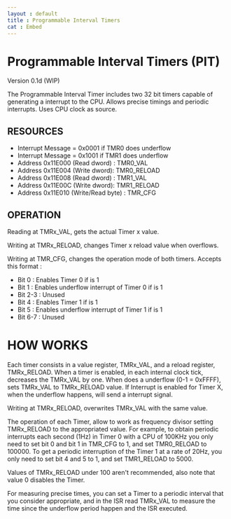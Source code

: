 ```yaml
---
layout : default
title : Programmable Interval Timers
cat : Embed
---
```

Programmable Interval Timers (PIT)
================================
Version 0.1d (WIP) 

The Programmable Interval Timer includes two 32 bit timers capable of generating
a interrupt to the CPU. Allows precise timings and periodic interrupts.
Uses CPU clock as source.

RESOURCES
---------

- Interrupt Message = 0x0001 if TMR0 does underflow
- Interrupt Message = 0x1001 if TMR1 does underflow
- Address 0x11E000 (Read dword) : TMR0_VAL
- Address 0x11E004 (Write dword): TMR0_RELOAD
- Address 0x11E008 (Read dword) : TMR1_VAL
- Address 0x11E00C (Write dword): TMR1_RELOAD
- Address 0x11E010 (Write/Read byte)     : TMR_CFG


OPERATION
---------

Reading at TMRx_VAL, gets the actual Timer x value.

Writing at TMRx_RELOAD, changes Timer x reload value when overflows.

Writing at TMR_CFG, changes the operation mode of both timers. Accepts this
format :

- Bit 0 : Enables Timer 0 if is 1   
- Bit 1 : Enables underflow interrupt of Timer 0 if is 1    
- Bit 2-3 : Unused
- Bit 4 : Enables Timer 1 if is 1   
- Bit 5 : Enables underflow interrupt of Timer 1 if is 1    
- Bit 6-7 : Unused


HOW WORKS
=========

Each timer consists in a value register, TMRx_VAL, and a reload register,
TMRx_RELOAD. When a timer is enabled, in each internal clock tick, decreases the
TMRx_VAL by one. When does a underflow (0-1 = 0xFFFF), sets TMRx_VAL to
TMRx_RELOAD value. If Interrupt is enabled for Timer X, when the underflow
happens, will send a interrupt signal.

Writing at TMRx_RELOAD, overwrites TMRx_VAL with the same value.

The operation of each Timer, allow to work as frequency divisor setting
TMRx_RELOAD to the appropriated value. For example, to obtain periodic interrupts
each second (1Hz) in Timer 0 with a CPU of 100KHz you only need to set bit 0 and bit 1 in TMR_CFG
to 1, and set TMR0_RELOAD to 100000. To get a periodic interruption of the Timer
1 at a rate of 20Hz, you only need to set bit 4 and 5 to 1, and set TMR1_RELOAD
to 5000.

Values of TMRx_RELOAD under 100 aren't recommended, also note that value 0
disables the Timer.

For measuring precise times, you can set a Timer to a periodic interval that you
consider appropriate, and in the ISR read TMRx_VAL to measure the time since the
underflow period happen and the ISR executed.

